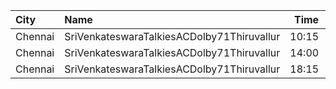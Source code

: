 | City    | Name                                       |  Time | Type  | Price | Capacity | Booked |
| :------ | :----------------------------------------- | ----: | :---- | ----: | -------: | -----: |
| Chennai | SriVenkateswaraTalkiesACDolby71Thiruvallur | 10:15 | First |   50₹ |      172 |     96 |
| Chennai | SriVenkateswaraTalkiesACDolby71Thiruvallur | 14:00 | First |   50₹ |      172 |     96 |
| Chennai | SriVenkateswaraTalkiesACDolby71Thiruvallur | 18:15 | First |   50₹ |      172 |     97 |
